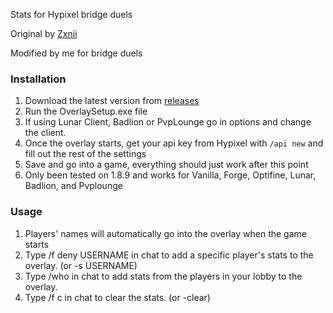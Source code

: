 
Stats for Hypixel bridge duels

Original by [Zxnii](https://github.com/Zxnii/duels-overlay)

Modified by me for bridge duels

### Installation
1. Download the latest version from [releases](https://github.com/disagreeing/zombies-overlay/releases)
2. Run the OverlaySetup.exe file
3. If using Lunar Client, Badlion or PvpLounge go in options and change the client.
4. Once the overlay starts, get your api key from Hypixel with `/api new` and fill out the rest of the settings
5. Save and go into a game, everything should just work after this point
6. Only been tested on 1.8.9 and works for Vanilla, Forge, Optifine, Lunar, Badlion, and Pvplounge

### Usage
1. Players' names will automatically go into the overlay when the game starts
2. Type /f deny USERNAME in chat to add a specific player's stats to the overlay. (or -s USERNAME)
3. Type /who in chat to add stats from the players in your lobby to the overlay.
4. Type /f c in chat to clear the stats. (or -clear)
